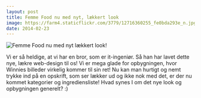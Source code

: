 ```yaml
---
layout: post
title: Femme Food nu med nyt, lækkert look
image: https://farm4.staticflickr.com/3779/12716360255_fe0bda293e_n.jpg
date: 2014-02-23
---
```


![Femme Food nu med nyt lækkert look!](https://farm4.staticflickr.com/3779/12716360255_fe0bda293e_z.jpg)


Vi er så heldige, at vi har en bror, som er it-ingeniør. Så han har lavet dette nye, lækre web-design til os! Vi er mega glade for opbygningen, hvor Winnies billeder virkelig kommer til sin ret! Nu kan man hurtigt og nemt trykke ind på en opskrift, som ser lækker ud og ikke nok med det, er der nu kommet kategorier og ingrediensliste! Hvad synes I om det nye look og opbygningen generelt? :) 

